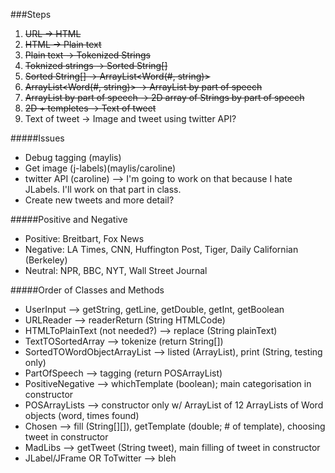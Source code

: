 ###Steps
1. ~~URL -> HTML~~
2. ~~HTML -> Plain text~~
3. ~~Plain text -> Tokenized Strings~~
4. ~~Toknized strings -> Sorted String[]~~
5. ~~Sorted String[] -> ArrayList<Word(#, string)>~~
6. ~~ArrayList<Word(#, string)> -> ArrayList<Word> by part of speech~~
7. ~~ArrayList<Word> by part of speech -> 2D array of Strings by part of speech~~
8. ~~2D + templetes -> Text of tweet~~
9. Text of tweet -> Image and tweet using twitter API?

 #####Issues
 - Debug tagging (maylis)
 - Get image (j-labels)(maylis/caroline)
 - twitter API (caroline) --> I'm going to work on that because I hate JLabels. I'll work on that part in class.
 - Create new tweets and more detail?
 
 #####Positive and Negative
 - Positive: Breitbart, Fox News
 - Negative: LA Times, CNN, Huffington Post, Tiger, Daily Californian (Berkeley)
 - Neutral: NPR, BBC, NYT, Wall Street Journal
 
 #####Order of Classes and Methods
 - UserInput --> getString, getLine, getDouble, getInt, getBoolean
 - URLReader --> readerReturn (String HTMLCode)
 - HTMLToPlainText (not needed?) --> replace (String plainText)
 - TextTOSortedArray --> tokenize (return String[])
 - SortedTOWordObjectArrayList --> listed (ArrayList<Word>), print (String, testing only)
 - PartOfSpeech --> tagging (return POSArrayList)
 - PositiveNegative --> whichTemplate (boolean); main categorisation in constructor
 - POSArrayLists --> constructor only w/ ArrayList of 12 ArrayLists of Word objects (word, times found)
 - Chosen --> fill (String[][]), getTemplate (double; # of template), choosing tweet in constructor
 - MadLibs --> getTweet (String tweet), main filling of tweet in constructor
 - JLabel/JFrame OR ToTwitter --> bleh